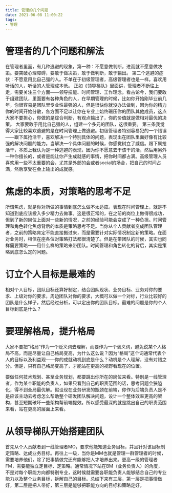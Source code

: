 ```yaml
---
title: 管理的几个问题
date: 2021-06-08 11:00:22
tags:
- 管理
---
```

# 管理者的几个问题和解法

在管理者里面，有几种逃避的现象，第一种：不愿意做判断，进而就不愿意做决策。要突破心理障碍，要敢于做决策，敢于做判断，敢于输出。 第二个逃避的症状：不愿意用比自己强的人。不单在于初级管理者，高级管理者也是一样。喜欢用听话的人，听话的人管理成本低。 正如《领导梯队》里面讲，管理者不断往上走，需要关注三个方面——领导技能、时间管理、工作理念。看古论今，我们要敢于组建团队，里面要有各种角色的人，在早期管理的时候，比如你开始刚毕业前几年，你很容易是团队里专业性最强的人，但是很快你就没办法做到，因为你的精力你的时间开始分散，各方面不足以让你在专业上始终碾压你的团队其他成员，这点大家不要担心，你做的是综合判断，有观点输出了，你的价值就是做相对最优的决策。 大家要敢于用比自己强的人，组建一个多元的团队，这很重要。 
第三条我觉得大家比较喜欢逃避的是在时间管理上做逃避。初级管理者特别容易犯的一个错误——跟下属抢活干，喜欢解决一个特别具体的问题，表现出在团队里面好像有比较强的解决问题的能力。当解决一个具体问题的时候，你感觉树立了威信。跟下属抢活干，本质上我认为是一种逃避的表现，因为你不愿意去干该干的活，然后用另外一种你擅长的，或者是能让你产生成就感的事情，把你时间都占满。高级管理人员喜欢用一些不太重要的会，尤其是外部的会或者social的场合，把自己的时间占满，然后享受在会上输出的成就感。

# 焦虑的本质，对策略的思考不足

所谓焦虑，就是你对所做的事情到底怎么做不太适应。表现在时间管理上，就是不知道到底应该投入多少精力去做事。这是很正常的，在之前的岗位上做得很成功，但到了新的岗位上面对一些新的情况，之前的经验可能会变成了一种负担。时间管理和角色转化焦虑背后的本质是策略思考不足。当你从个人贡献者变成团队管理者，之前的策略肯定不能直接搬过来，而是需要针对实际情况制定新的策略。在面对业务时，相信在座各位对策略打法都很清楚了。但是在带团队的时候，其实也同样需要策略——用什么样的策略来带团队。时间管理和角色转化的背后，其实是策略到底怎么定的问题。

# 订立个人目标是最难的

相对个人目标，团队目标还算好制定，结合团队现状、业务目标、业务对你的要求、上级对你的要求，周边团队对你的要求，大概可以做一个对标，行业比较好的团队是什么样子，然后经过分析，可以定出你的团队目标。最难的问题是你的个人目标到底是什么？

# 要理解格局，提升格局

大家不要把“格局”作为一个贬义词去理解，而要作为一个褒义词，避免说某个人格局不高，而是尽量让自己格局变高，为什么这么说？因为“格局”这个词通常代表个人的目标以及利益观——你的成就动机到底是什么？动机是个人理解，没有对错之分。但是，只有自己格局变高了，才能站在更高的视野看现在的位置。

要做任何技术规划、甚至业务规划，都要跳出你所在的岗位来看。特别是一线管理者，作为某个职能的负责人，如果只看到自己的职责范围的话，思考问题会狭隘化，得不到全局最优解。假设现在业务研发的瓶颈在前端，你作为后端负责人是不是应该主动去考虑怎么帮助整个研发团队解决问题，设计一个整体效率更高的架构，甚至短期破坏一些架构帮前端提效。所以感受最深的就是跳出自己的职责范围来看，站在更高的层面上来看。

# 从领导梯队开始搭建团队

首先从个人贡献者到一线管理者MO，要求他能知道业务目标，并且针对该目标制定策略、达成业务目标。再往上一级，当你是MM也就是管理一群管理者的时候，需要培养他们，除了把事情做完还有能够把人才培养出来。更高一级的管理者FM，需要能独立定目标、定策略。通常情况下站在BM（业务负责人）的角度，不是对每个职能方向都特别专业，这时候就需要各职能负责人能够结合自己的专业能力以及整个业务目标，拆解自己的目标。总结下来有三层，第一层是把事情做好，第二层是把人带好，第三层是能够把职能方向的目标和策略定好。
